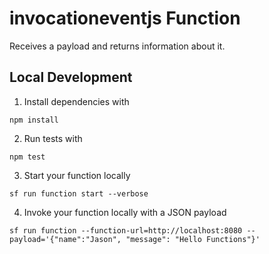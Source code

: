 # invocationeventjs Function

Receives a payload and returns information about it.

## Local Development

1. Install dependencies with

```
npm install
```

2. Run tests with

```
npm test
```

3. Start your function locally

```
sf run function start --verbose
```

4. Invoke your function locally with a JSON payload

```
sf run function --function-url=http://localhost:8080 --payload='{"name":"Jason", "message": "Hello Functions"}'
```
